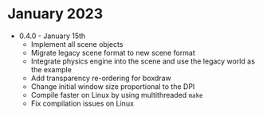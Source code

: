 
# January 2023

* 0.4.0 - January 15th
    - Implement all scene objects
    - Migrate legacy scene format to new scene format
    - Integrate physics engine into the scene and use the legacy world as the example
    - Add transparency re-ordering for boxdraw
    - Change initial window size proportional to the DPI
    - Compile faster on Linux by using multithreaded `make`
    - Fix compilation issues on Linux

